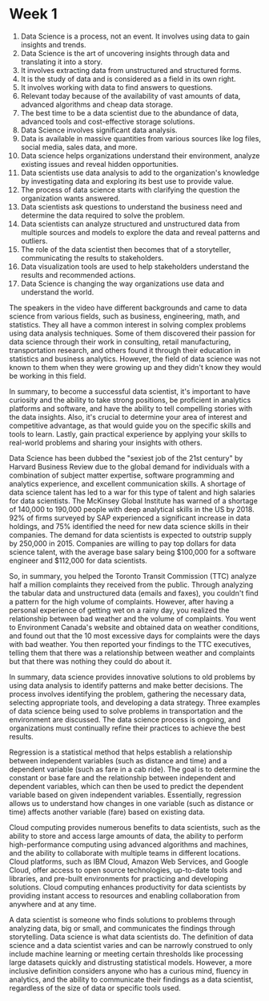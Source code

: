 # Week 1

1. Data Science is a process, not an event. It involves using data to gain insights and trends.
2. Data Science is the art of uncovering insights through data and translating it into a story.
3. It involves extracting data from unstructured and structured forms.
4. It is the study of data and is considered as a field in its own right.
5. It involves working with data to find answers to questions.
6. Relevant today because of the availability of vast amounts of data, advanced algorithms and cheap data storage.
7. The best time to be a data scientist due to the abundance of data, advanced tools and cost-effective storage solutions.
8. Data Science involves significant data analysis.
9. Data is available in massive quantities from various sources like log files, social media, sales data, and more.
10. Data science helps organizations understand their environment, analyze existing issues and reveal hidden opportunities.
11. Data scientists use data analysis to add to the organization's knowledge by investigating data and exploring its best use to provide value.
12. The process of data science starts with clarifying the question the organization wants answered.
13. Data scientists ask questions to understand the business need and determine the data required to solve the problem.
14. Data scientists can analyze structured and unstructured data from multiple sources and models to explore the data and reveal patterns and outliers.
15. The role of the data scientist then becomes that of a storyteller, communicating the results to stakeholders.
16. Data visualization tools are used to help stakeholders understand the results and recommended actions.
17. Data Science is changing the way organizations use data and understand the world.

The speakers in the video have different backgrounds and came to data science from various fields, such as business, engineering, math, and statistics. They all have a common interest in solving complex problems using data analysis techniques. Some of them discovered their passion for data science through their work in consulting, retail manufacturing, transportation research, and others found it through their education in statistics and business analytics. However, the field of data science was not known to them when they were growing up and they didn't know they would be working in this field.

In summary, to become a successful data scientist, it's important to have curiosity and the ability to take strong positions, be proficient in analytics platforms and software, and have the ability to tell compelling stories with the data insights. Also, it's crucial to determine your area of interest and competitive advantage, as that would guide you on the specific skills and tools to learn. Lastly, gain practical experience by applying your skills to real-world problems and sharing your insights with others.

Data Science has been dubbed the "sexiest job of the 21st century" by Harvard Business Review due to the global demand for individuals with a combination of subject matter expertise, software programming and analytics experience, and excellent communication skills. A shortage of data science talent has led to a war for this type of talent and high salaries for data scientists. The McKinsey Global Institute has warned of a shortage of 140,000 to 190,000 people with deep analytical skills in the US by 2018. 92% of firms surveyed by SAP experienced a significant increase in data holdings, and 75% identified the need for new data science skills in their companies. The demand for data scientists is expected to outstrip supply by 250,000 in 2015. Companies are willing to pay top dollars for data science talent, with the average base salary being $100,000 for a software engineer and $112,000 for data scientists.

So, in summary, you helped the Toronto Transit Commission (TTC) analyze half a million complaints they received from the public. Through analyzing the tabular data and unstructured data (emails and faxes), you couldn't find a pattern for the high volume of complaints. However, after having a personal experience of getting wet on a rainy day, you realized the relationship between bad weather and the volume of complaints. You went to Environment Canada's website and obtained data on weather conditions, and found out that the 10 most excessive days for complaints were the days with bad weather. You then reported your findings to the TTC executives, telling them that there was a relationship between weather and complaints but that there was nothing they could do about it.

In summary, data science provides innovative solutions to old problems by using data analysis to identify patterns and make better decisions. The process involves identifying the problem, gathering the necessary data, selecting appropriate tools, and developing a data strategy. Three examples of data science being used to solve problems in transportation and the environment are discussed. The data science process is ongoing, and organizations must continually refine their practices to achieve the best results.

Regression is a statistical method that helps establish a relationship between independent variables (such as distance and time) and a dependent variable (such as fare in a cab ride). The goal is to determine the constant or base fare and the relationship between independent and dependent variables, which can then be used to predict the dependent variable based on given independent variables. Essentially, regression allows us to understand how changes in one variable (such as distance or time) affects another variable (fare) based on existing data.

Cloud computing provides numerous benefits to data scientists, such as the ability to store and access large amounts of data, the ability to perform high-performance computing using advanced algorithms and machines, and the ability to collaborate with multiple teams in different locations. Cloud platforms, such as IBM Cloud, Amazon Web Services, and Google Cloud, offer access to open source technologies, up-to-date tools and libraries, and pre-built environments for practicing and developing solutions. Cloud computing enhances productivity for data scientists by providing instant access to resources and enabling collaboration from anywhere and at any time.

A data scientist is someone who finds solutions to problems through analyzing data, big or small, and communicates the findings through storytelling. Data science is what data scientists do. The definition of data science and a data scientist varies and can be narrowly construed to only include machine learning or meeting certain thresholds like processing large datasets quickly and distrusting statistical models. However, a more inclusive definition considers anyone who has a curious mind, fluency in analytics, and the ability to communicate their findings as a data scientist, regardless of the size of data or specific tools used.